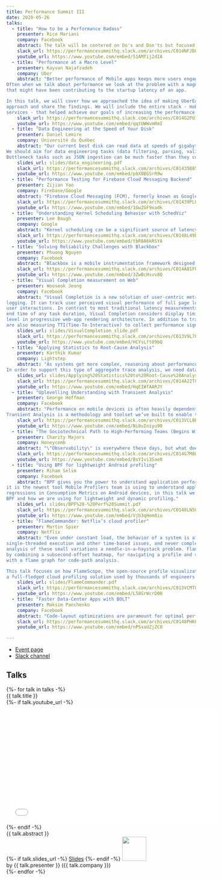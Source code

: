 ```yaml
---
title: Performance Summit III
date: 2020-05-26
talks:
  - title: "How to be a Performance Badass"
    presenter: Rico Mariani
    company: Facebook
    abstract: The talk will be centered on Do's and Don'ts but focused on individuals and how to be successful in that world.
    slack_url: https://performancesummithq.slack.com/archives/C014NFJD8HF
    youtube_url: https://www.youtube.com/embed/51AMfij2dIA
  - title: "Performance at a Macro Level"
    presenter: Kayvan Najafzadeh
    company: Uber
    abstract: "Better performance of Mobile apps keeps more users engaged and results in achieving business goals.
Often when we talk about performance we look at the problem with a magnifying glass to find every little thing
that might have been contributing to the startup latency of an app. 

In this talk, we will cover how we approached the idea of making UberEats app more performant, created a phased
approach and share the findings. We will include the entire stack - mobile technologies and backend
services - that helped achieve our goals of increasing the performance."
    slack_url: https://performancesummithq.slack.com/archives/C014G2PU1L4
    youtube_url: https://www.youtube.com/embed/qqtUWWvmRmI
  - title: "Data Engineering at the Speed of Your Disk"
    presenter: Daniel Lemire
    company: Université du Québec
    abstract: "Our current best disk can read data at speeds of gigabytes per second; the best networks are even faster.
We should aim for data engineering tasks (data filtering, parsing, validation) to achieve similar high speeds.
Bottleneck tasks such as JSON ingestion can be much faster than they currently are."
    slides_url: slides/data_engineering.pdf
    slack_url: https://performancesummithq.slack.com/archives/C01435B85P0
    youtube_url: https://www.youtube.com/embed/p6X8BGSrR9w
  - title: "Performance Testing for Firebase Cloud Messaging Backend"
    presenter: Zijian Yao
    company: Firebase/Google
    abstract: "Firebase Cloud Messaging (FCM), formerly known as Google Cloud Messaging,  is a cross-platform messaging solution to send notification to client apps. Performance testing for the messaging backend is a challenging problem in different aspects like networking, authentication, etc. In this talk I will cover the challenges of and best practice applied to the FCM performance testing infrastructure and how FCM developers use it for different testing purposes."
    slack_url: https://performancesummithq.slack.com/archives/C01439PLQ30
    youtube_url: https://www.youtube.com/embed/1GwZGF9xadk
  - title: "Understanding Kernel Scheduling Behavior with SchedViz"
    presenter: Lee Baugh
    company: Google
    abstract: "Kernel scheduling can be a significant source of latency problems: when a thread isn't running, it can't service requests or do anything else. SchedViz is a newly-open-sourced tool that provides fine-grained visibility into kernel scheduling behavior, and, increasingly, into other kernel phenomena as well.  This talk will provide a brief walk-through of SchedViz, including how it works and what we used it for."
    slack_url: https://performancesummithq.slack.com/archives/C0148L49L5T
    youtube_url: https://www.youtube.com/embed/tbR8A6kRSYA
  - title: "Solving Reliability Challenges with Blackbox"
    presenter: Phuong Nguyen
    company: Facebook
    abstract: "Blackbox is a mobile instrumentation framework designed to capture context leading up to an error site. In this talk, we discuss how Facebook is using Blackbox to tackle functional bugs and crashes in our apps."
    slack_url: https://performancesummithq.slack.com/archives/C014A81FQQ3
    youtube_url: https://www.youtube.com/embed/3ZwBcHsvv8Q
  - title: "Visual Completion measurement on Web"
    presenter: Wooseok Jeong
    company: Facebook
    abstract: "Visual Completion is a new solution of user-centric metrics measurement for RUM (Real-User-Monitoring)
logging. It can track user perceived visual performance of full page loading, in-app navigations and
user interactions. In contrast to most traditional latency measurements like capturing just start and
end time of any task duration, Visual Completion considers display timing of elements at pixel count
level in progressive web-app rendering architecture. In addition to tracking visual performance, we
are also measuring TTI(Time-To-Interactive) to collect performance signals for app responsiveness."
    slides_url: slides/VisualCompletion_slide.pdf
    slack_url: https://performancesummithq.slack.com/archives/C013V9L7823
    youtube_url: https://www.youtube.com/embed/HCYsLftO9bQ
  - title: "Applying Statistics to Root-Cause Analysis"
    presenter: Karthik Kumar
    company: Lightstep
    abstract: "As systems get more complex, reasoning about performance gets more difficult. Telemetry data emitted by our services is noisy and usually unhelpful in stressful situations. Distributed Tracing, in particular, can provide rich, contextual data but root-cause analysis can still be convoluted. In this talk, I'll review a few statistics-based approaches we have applied to help quickly identify which properties of the system are correlated with performance issues.
In order to support this type of aggregate trace analysis, we need data, but data isn't cheap. We want to gather only the relevant traces and bias towards traces that have abnormal behavior. I'll also talk about a few sampling approaches we use for analysis to minimize cost and overhead."
    slides_url: slides/Applying%20Statistics%20to%20Root-Cause%20Analysis.pdf
    slack_url: https://performancesummithq.slack.com/archives/C014A22TCSW
    youtube_url: https://www.youtube.com/embed/HqEIWfAARJY
  - title: "Uplevelling Understanding with Transient Analysis"
    presenter: George Hoffman
    company: Facebook
    abstract: "Performance on mobile devices is often heavily dependent on the efficient use of shared resources like network bandwidth and RAM and orchestration between disparate components that rely on them. Understanding the (often surprising) conditions that arise “in the wild,” their prevalence along your user population, and therefore how client code should optimally adapt to perform best under various transient conditions is very challenging.
Transient Analysis is a methodology and toolset we’ve built to enable this type of understanding by modeling expected domain-specific behaviors, processing telemetry to characterize adherence to or divergence from these expectations at scale, and linking this analysis to actionable insights and visualizations of actual examples of problematic behavior. This session will walk through the development lifecycle of such an analysis and demo the tooling that enables it."
    slack_url: https://performancesummithq.slack.com/archives/C013VCL0B8F
    youtube_url: https://www.youtube.com/embed/Ni8uIniyu90
  - title: "The Sociotechnical Path to High-Performing Teams (Begins With Observability)"
    presenter: Charity Majors
    company: Honeycomb
    abstract: "\"Observability\" is everywhere these days, but what does it actually mean?  Is it just a new marketing term for the same old monitoring we've always done?  Are there three pillars, or no pillars?  It's enough to make anyone cranky and cynical about the motives of those involved.  I'll give a brief history of observability and control systems theory, make a pitch for the precise technical definition of observability, and explain how it differs from monitoring and other telemetry -- and why it has recently suddenly become so shudderingly relevant to us all.  I will discuss the second-order technical implications and effects of the definition I espouse, and describe the characteristics of tools we must build to understand the systems of tomorrow.  We are far behind where we should be as a profession when it comes to how much of our effort is wasted on crap that doesn't move the business forward, and this is in large part because our ability to understand our systems is so wretched -- and we don't even know it.  Let's fix that."
    slack_url: https://performancesummithq.slack.com/archives/C014G7M88P6
    youtube_url: https://www.youtube.com/embed/BsYIvi3Sae8
  - title: "Using BPF for lightweight Android profiling"
    presenter: Riham Selim
    company: Facebook
    abstract: "BPF gives you the power to understand application performance in ways that were not possible before,
it is the newest tool Mobile Profilers team is using to understand application performance and detect
regressions in Consumption Metrics on Android devices, in this talk we will discuss the powers of
BPF and how we are using for lightweight and dynamic profiling."
    slides_url: slides/BPF%20-%20Perf%20Summit.pdf
    slack_url: https://performancesummithq.slack.com/archives/C0148LN501K
    youtube_url: https://www.youtube.com/embed/Vjb3qHem8io
  - title: "FlameCommander: Netflix’s cloud profiler"
    presenter: Martin Spier
    company: Netflix
    abstract: "Even under constant load, the behavior of a system is affected by variance, perturbations,
single-threaded execution and other time-based issues, and never completely uniform, making the
analysis of these small variations a needle-in-a-haystack problem. FlameScope solved this problem
by combining a subsecond-offset heatmap, for navigating a profile and visualizing these perturbations,
with a flame graph for code-path analysis.

This talk focuses on how FlameScope, the open-source profile visualization tool, evolved into FlameCommander,
a full-fledged cloud profiling solution used by thousands of engineers at Netflix."
    slides_url: slides/FlameCommander.pdf
    slack_url: https://performancesummithq.slack.com/archives/C013VCMTGQ7
    youtube_url: https://www.youtube.com/embed/L58GrWcrD00
  - title: "Faster Data-Center Apps with BOLT"
    presenter: Maksim Panchenko
    company: Facebook
    abstract: "Code-layout optimizations are paramount for optimal performance of large data-center applications. In this talk, I will cover multiple approaches to improve the code layout of an application, introduce an open-source binary optimization tool BOLT, and walk through the challenges of deploying it at a Facebook scale. Lastly, I will share the plans for seamless integration of the binary optimization technology into the server application space."
    slack_url: https://performancesummithq.slack.com/archives/C0148PHK6J1
    youtube_url: https://www.youtube.com/embed/nPSxaUZjZC0

---
```


- [Event page](https://performancesummitiii.splashthat.com/)
- [Slack channel](https://performancesummithq.slack.com/archives/CU6748V8C)

## Talks

<div class="row row-cols-1 row-cols-sm-2 row-cols-md-4 mb-4">
{%- for talk in talks -%}
  <div class="card">
    <div class="card-header">{{ talk.title }}</div>
    <div class="card-body">
        {%- if talk.youtube_url -%}
          <div class="embed-responsive embed-responsive-16by9">
              <iframe
                  class="embed-responsive-item"
                  width="560"
                  height="315"
                  src="{{ talk.youtube_url | url }}"
                  frameborder="0"
                  allow="accelerometer; autoplay; encrypted-media; gyroscope; picture-in-picture"
                  allowfullscreen>
              </iframe>
          </div>
        {%- endif -%}
        <div class="card-text">{{ talk.abstract }}</div>
        {%- if talk.slides_url -%}
            <a href="{{ talk.slides_url | url }}">Slides</a>
        {%- endif -%}
        <a href="{{ talk.slack_url | url }}"><img width="64" src="https://cdn.brandfolder.io/5H442O3W/as/pl546j-7le8zk-199wkt/Slack_Mark.svg"></img></a>
    </div>
    <div class="card-footer">by {{ talk.presenter }} ({{ talk.company }})</div>
  </div>
{%- endfor -%}
</div>
